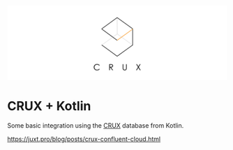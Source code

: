 <img alt="Crux" role="img" aria-label="Crux" src="./docs/images/crux-logo-banner.svg">

# CRUX + Kotlin 

Some basic integration using the [CRUX](https://opencrux.com/) 
database from Kotlin.


https://juxt.pro/blog/posts/crux-confluent-cloud.html
